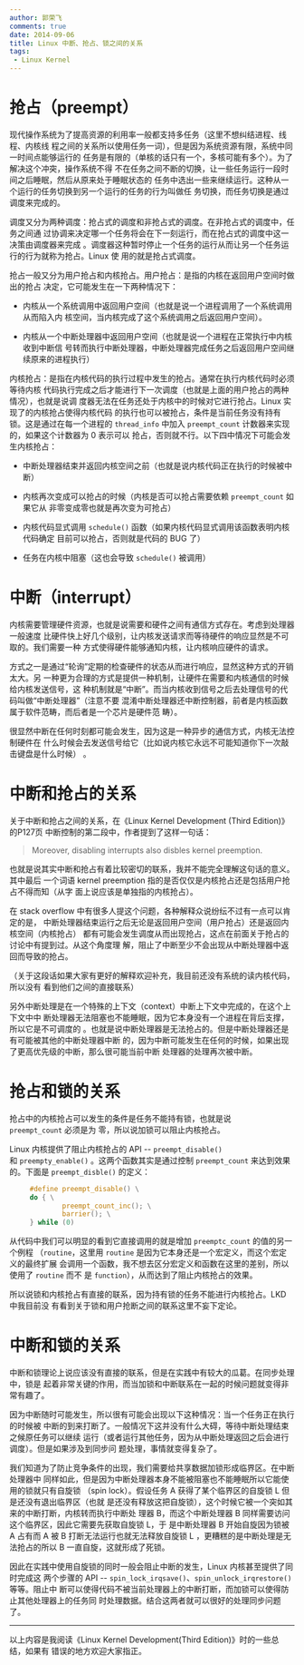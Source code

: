 ```yaml
---
author: 郭荣飞
comments: true
date: 2014-09-06
title: Linux 中断、抢占、锁之间的关系
tags:
 - Linux Kernel
---
```


# 抢占（preempt）

现代操作系统为了提高资源的利用率一般都支持多任务（这里不想纠结进程、线程、内核线
程之间的关系所以使用任务一词），但是因为系统资源有限，系统中同一时间点能够运行的
任务是有限的（单核的话只有一个，多核可能有多个）。为了解决这个冲突，操作系统不得
不在任务之间不断的切换，让一些任务运行一段时间之后睡眠，然后从原来处于睡眠状态的
任务中选出一些来继续运行。这种从一个运行的任务切换到另一个运行的任务的行为叫做任
务切换，而任务切换是通过调度来完成的。

<!--more-->

调度又分为两种调度：抢占式的调度和非抢占式的调度。在非抢占式的调度中，任务之间通
过协调来决定哪一个任务将会在下一刻运行，而在抢占式的调度中这一决策由调度器来完成
。调度器这种暂时停止一个任务的运行从而让另一个任务运行的行为就称为抢占。Linux 使
用的就是抢占式调度。

抢占一般又分为用户抢占和内核抢占。用户抢占：是指的内核在返回用户空间时做出的抢占
决定，它可能发生在一下两种情况下：

- 内核从一个系统调用中返回用户空间（也就是说一个进程调用了一个系统调用从而陷入内
  核空间，当内核完成了这个系统调用之后返回用户空间）。

- 内核从一个中断处理器中返回用户空间（也就是说一个进程在正常执行中内核收到中断信
  号转而执行中断处理器，中断处理器完成任务之后返回用户空间继续原来的进程执行）

内核抢占：是指在内核代码的执行过程中发生的抢占。通常在执行内核代码时必须等待内核
代码执行完成之后才能进行下一次调度（也就是上面的用户抢占的两种情况），也就是说调
度器无法在任务还处于内核中的时候对它进行抢占。Linux 实现了的内核抢占使得内核代码
的执行也可以被抢占，条件是当前任务没有持有锁。这是通过在每一个进程的
`thread_info` 中加入 `preempt_count` 计数器来实现的，如果这个计数器为 0 表示可以
抢占，否则就不行。以下四中情况下可能会发生内核抢占：

- 中断处理器结束并返回内核空间之前（也就是说内核代码正在执行的时候被中断）

- 内核再次变成可以抢占的时候（内核是否可以抢占需要依赖 `preempt_count` 如果它从
  非零变成零也就是再次变为可抢占）

- 内核代码显式调用 `schedule()` 函数（如果内核代码显式调用该函数表明内核代码确定
  目前可以抢占，否则就是代码的 BUG 了）

- 任务在内核中阻塞（这也会导致 `schedule()` 被调用）

# 中断（interrupt）

内核需要管理硬件资源，也就是说需要和硬件之间有通信方式存在。考虑到处理器一般速度
比硬件快上好几个级别，让内核发送请求而等待硬件的响应显然是不可取的。我们需要一种
方式使得硬件能够通知内核，让内核响应硬件的请求。

方式之一是通过“轮询”定期的检查硬件的状态从而进行响应，显然这种方式的开销太大。另
一种更为合理的方式是提供一种机制，让硬件在需要和内核通信的时候给内核发送信号，这
种机制就是“中断”。而当内核收到信号之后去处理信号的代码叫做“中断处理器”（注意不要
混淆中断处理器还中断控制器，前者是内核函数属于软件范畴，而后者是一个芯片是硬件范
畴）。

很显然中断在任何时刻都可能会发生，因为这是一种异步的通信方式，内核无法控制硬件在
什么时候会去发送信号给它（比如说内核它永远不可能知道你下一次敲击键盘是什么时候）
。

# 中断和抢占的关系

关于中断和抢占之间的关系，在《Linux Kernel Development (Third Edition)》的P127页
中断控制的第二段中，作者提到了这样一句话：

> Moreover, disabling interrupts also disbles kernel preemption.

也就是说其实中断和抢占有着比较密切的联系，我并不能完全理解这句话的意义。其中最后
一个词语 kernel preemption 指的是否仅仅是内核抢占还是包括用户抢占不得而知（从字
面上说应该是单独指的内核抢占）。

在 stack overflow 中有很多人提这个问题，各种解释众说纷纭不过有一点可以肯定的是，
中断处理器结束运行之后无论是返回用户空间（用户抢占）还是返回内核空间（内核抢占）
都有可能会发生调度从而出现抢占，这点在前面关于抢占的讨论中有提到过。从这个角度理
解，阻止了中断至少不会出现从中断处理器中返回而导致的抢占。

（关于这段话如果大家有更好的解释欢迎补充，我目前还没有系统的读内核代码，所以没有
看到他们之间的直接联系）

另外中断处理是在一个特殊的上下文（context）中断上下文中完成的，在这个上下文中中
断处理器无法阻塞也不能睡眠，因为它本身没有一个进程在背后支撑，所以它是不可调度的
。也就是说中断处理器是无法抢占的。但是中断处理器还是有可能被其他的中断处理器中断
的，因为中断可能发生在任何的时候，如果出现了更高优先级的中断，那么很可能当前中断
处理器的处理再次被中断。


# 抢占和锁的关系


抢占中的内核抢占可以发生的条件是任务不能持有锁，也就是说 `preempt_count` 必须是为
零，所以说加锁可以阻止内核抢占。

Linux 内核提供了阻止内核抢占的 API -- `preempt_disable()` 和 `preempty_enable()`
。这两个函数其实是通过控制 `preempt_count` 来达到效果的。下面是
`preempt_disble()` 的定义：

```c
     #define preempt_disable() \
     do { \
             preempt_count_inc(); \
             barrier(); \
     } while (0)
```

从代码中我们可以明显的看到它直接调用的就是增加 `preemptc_count` 的值的另一个例程
（`routine`，这里用 `routine` 是因为它本身还是一个宏定义，而这个宏定义的最终扩展
会调用一个函数，我不想去区分宏定义和函数在这里的差别，所以使用了 `routine` 而不
是 `function`），从而达到了阻止内核抢占的效果。

所以说锁和内核抢占有直接的联系，因为持有锁的任务不能进行内核抢占。LKD 中我目前没
有看到关于锁和用户抢断之间的联系这里不妄下定论。

# 中断和锁的关系

中断和锁理论上说应该没有直接的联系，但是在实践中有较大的瓜葛。在同步处理中，锁是
起着非常关键的作用，而当加锁和中断联系在一起的时候问题就变得非常有趣了。

因为中断随时可能发生，所以很有可能会出现以下这种情况：当一个任务正在执行的时候被
中断的到来打断了。一般情况下这并没有什么大碍，等待中断处理结束之候原任务可以继续
运行（或者运行其他任务，因为从中断处理返回之后会进行调度）。但是如果涉及到同步问
题处理，事情就变得复杂了。

我们知道为了防止竞争条件的出现，我们需要给共享数据加锁形成临界区。在中断处理器中
同样如此，但是因为中断处理器本身不能被阻塞也不能睡眠所以它能使用的锁就只有自旋锁
（spin lock）。假设任务 A 获得了某个临界区的自旋锁 L 但是还没有退出临界区（也就
是还没有释放这把自旋锁），这个时候它被一个突如其来的中断打断，内核转而执行中断处
理器 B，而这个中断处理器 B 同样需要访问这个临界区，因此它需要先获取自旋锁 L，于
是中断处理器 B 开始自旋因为锁被 A 占有而 A 被 B 打断无法运行也就无法释放自旋锁 L
，更糟糕的是中断处理是无法抢占的所以 B 一直自旋，这就形成了死锁。

因此在实践中使用自旋锁的同时一般会阻止中断的发生，Linux 内核甚至提供了同时完成这
两个步骤的 API -- `spin_lock_irqsave()`、`spin_unlock_irqrestore()` 等等。阻止中
断可以使得代码不被当前处理器上的中断打断，而加锁可以使得防止其他处理器上的任务同
时处理数据。结合这两者就可以很好的处理同步问题了。

* * *

以上内容是我阅读《Linux Kernel Development(Third Edition)》时的一些总结，如果有
错误的地方欢迎大家指正。
